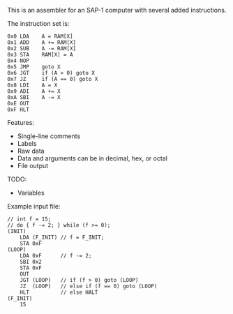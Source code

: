This is an assembler for an SAP-1 computer with several added instructions.

The instruction set is:

	0x0 LDA    A = RAM[X]
	0x1 ADD    A += RAM[X]
	0x2 SUB    A -= RAM[X]
	0x3 STA    RAM[X] = A
	0x4 NOP
	0x5 JMP    goto X
	0x6 JGT    if (A > 0) goto X
	0x7 JZ     if (A == 0) goto X
	0x8 LDI    A = X
	0x9 ADI    A += X
	0xA SBI    A -= X
	0xE OUT
	0xF HLT

Features:
* Single-line comments
* Labels
* Raw data
* Data and arguments can be in decimal, hex, or octal
* File output

TODO:
* Variables 

Example input file:

	// int f = 15;
	// do { f -= 2; } while (f >= 0);
	(INIT)
		LDA (F_INIT) // f = F_INIT;
		STA 0xF
	(LOOP)
		LDA 0xF      // f -= 2;
		SBI 0x2
		STA 0xF
		OUT
		JGT (LOOP)   // if (f > 0) goto (LOOP)
		JZ  (LOOP)   // else if (f == 0) goto (LOOP)
		HLT          // else HALT
	(F_INIT)
		15
